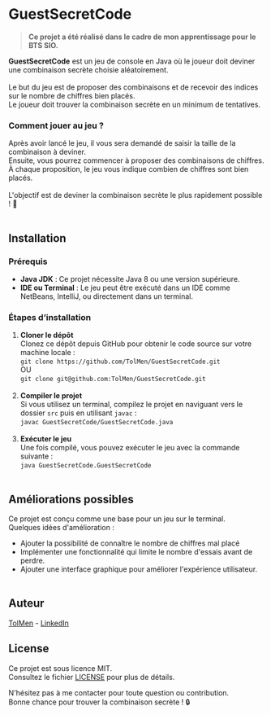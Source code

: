 
# GuestSecretCode

> **Ce projet a été réalisé dans le cadre de mon apprentissage pour le BTS SIO.**

**GuestSecretCode** est un jeu de console en Java où le joueur doit deviner une combinaison secrète choisie aléatoirement. <br><br>
Le but du jeu est de proposer des combinaisons et de recevoir des indices sur le nombre de chiffres bien placés. <br>
Le joueur doit trouver la combinaison secrète en un minimum de tentatives.

### Comment jouer au jeu ?
Après avoir lancé le jeu, il vous sera demandé de saisir la taille de la combinaison à deviner. <br>
Ensuite, vous pourrez commencer à proposer des combinaisons de chiffres. <br>
À chaque proposition, le jeu vous indique combien de chiffres sont bien placés. <br><br>
L'objectif est de deviner la combinaison secrète le plus rapidement possible ! 🔐
<br><br>
## Installation

### Prérequis <br>
- **Java JDK** : Ce projet nécessite Java 8 ou une version supérieure.
- **IDE ou Terminal** : Le jeu peut être exécuté dans un IDE comme NetBeans, IntelliJ, ou directement dans un terminal.

### Étapes d’installation

1. **Cloner le dépôt** <br>
   Clonez ce dépôt depuis GitHub pour obtenir le code source sur votre machine locale : <br>
   `git clone https://github.com/TolMen/GuestSecretCode.git` <br>
   OU <br>
   `git clone git@github.com:TolMen/GuestSecretCode.git`
<br><br>
3. **Compiler le projet** <br>
   Si vous utilisez un terminal, compilez le projet en naviguant vers le dossier `src` puis en utilisant `javac` : <br>
   `javac GuestSecretCode/GuestSecretCode.java`
<br><br>
5. **Exécuter le jeu** <br>
   Une fois compilé, vous pouvez exécuter le jeu avec la commande suivante : <br>
   `java GuestSecretCode.GuestSecretCode`
<br><br>
## Améliorations possibles

Ce projet est conçu comme une base pour un jeu sur le terminal. <br>
Quelques idées d'amélioration : <br>
- Ajouter la possibilité de connaître le nombre de chiffres mal placé <br>
- Implémenter une fonctionnalité qui limite le nombre d'essais avant de perdre. <br>
- Ajouter une interface graphique pour améliorer l'expérience utilisateur.
<br><br>
## Auteur

[TolMen](https://github.com/TolMen) - [LinkedIn](https://www.linkedin.com/in/jessyfrachisse/)
<br>
## License

Ce projet est sous licence MIT. <br>
Consultez le fichier [LICENSE](LICENSE) pour plus de détails.

N'hésitez pas à me contacter pour toute question ou contribution. <br>
Bonne chance pour trouver la combinaison secrète ! 🔒
